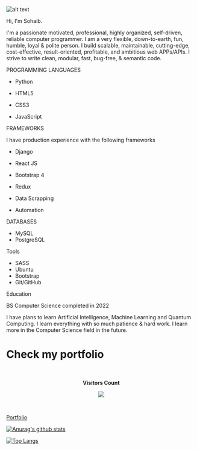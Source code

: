 ![alt text](https://images.pexels.com/photos/1779487/pexels-photo-1779487.jpeg?auto=compress&cs=tinysrgb&dpr=2&h=650&w=940)

Hi, I'm Sohaib.

I'm a passionate motivated, professional, highly organized, self-driven, reliable computer
programmer. I am a very flexible, down-to-earth, fun, humble, loyal & polite person. I build scalable,
maintainable, cutting-edge, cost-effective, result-oriented, profitable, and ambitious web APPs/APIs. I
strive to write clean, modular, fast, bug-free, & semantic code.

PROGRAMMING LANGUAGES

* Python

* HTML5

* CSS3

* JavaScript
 



FRAMEWORKS

I have production experience with the following frameworks

* Django

* React JS

* Bootstrap 4

* Redux

* Data Scrapping 

* Automation




DATABASES

  * MySQL
  * PostgreSQL

Tools

  * SASS 
  * Ubuntu
  * Bootstrap
  * Git/GitHub

Education

BS Computer Science completed in 2022

I have plans to learn Artificial Intelligence, Machine Learning and Quantum Computing. I learn everything with so much patience & hard work. I learn more in the Computer Science field in the future.
# Check my portfolio

<div align="center">
<br><p align="centre"><b>Visitors Count</b></p>  
    
<p align="center"><img align="center" src="https://profile-counter.glitch.me/{ammar-munirr}/count.svg" /></p> 

<br>
</div>

[Portfolio](https://sohaib-ahmad01-github-io-ywlo.vercel.app/)

[![Anurag's github stats](https://github-readme-stats.vercel.app/api?username=SohaibAhmad01)](https://github.com/anuraghazra/github-readme-stats)

[![Top Langs](https://github-readme-stats.vercel.app/api/top-langs/?username=SohaibAhmad01)](https://github.com/anuraghazra/github-readme-stats)






